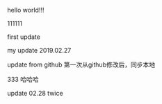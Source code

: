 hello world!!!

111111

first update

my update 2019.02.27

update from github  第一次从github修改后，同步本地

333
哈哈哈

update  02.28  twice
